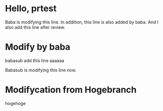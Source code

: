 # Hello, prtest
Baba is modifying this line.
In addition, this line is also added by baba.
And I also add this line after review.

# Modify by baba

babasub add this line
aaaaaa

Babasub is modifying this line now.

# Modifycation from Hogebranch

hogehoge

